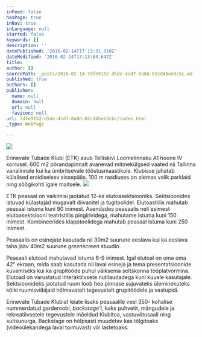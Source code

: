 ```yaml
---
inFeed: false
hasPage: true
inNav: true
inLanguage: null
starred: false
keywords: []
description: ''
datePublished: '2016-02-14T17:13:31.310Z'
dateModified: '2016-02-14T17:13:04.647Z'
title: ''
author: []
sourcePath: _posts/2016-02-14-7dfe9152-d5de-4cd7-8a8d-02cd45ee3cbc.md
published: true
authors: []
publisher:
  name: null
  domain: null
  url: null
  favicon: null
url: 7dfe9152-d5de-4cd7-8a8d-02cd45ee3cbc/index.html
_type: WebPage

---
```

![](https://the-grid-user-content.s3-us-west-2.amazonaws.com/3a8f271a-519a-47d7-a533-4f26c1f3b4ac.jpg)

Erinevate Tubade Klubi (ETK) asub Telliskivi Loomelinnaku A1 hoone IV korrusel. 600 m2 põrandapinnalt avanevad mitmekülgsed vaated nii Tallinna vanalinnale kui ka ümbritsevale tööstusmaastikule.
Klubisse juhatab külalised eraldiseisev sissepääs. 100 m raadiuses on olemas valik parklaid ning söögikohti igale maitsele.
![](https://the-grid-user-content.s3-us-west-2.amazonaws.com/fa70aadb-0b70-40f9-8394-e6fe5fda42d5.jpg)

ETK peasaal on vaikimisi jaotatud 12-ks elutoasektsiooniks. Sektsioonides istuvad külastajad mugavalt diivanitel ja
tugitoolidel. Elutoastiilis mahutab peasaal istuma kuni 90 inimest. Asendades peasaalis neli esimest elutoasektsiooni
teatristiilis pingirividega, mahutame istuma kuni 150 inimest. Kombineerides klapptoolidega mahutab peasaal istuma
kuni 250 inimest.

Peasaalis on esinejate kasutada nii 30m2 suurune eeslava kui ka eeslava taha jääv 40m2 suurune _greenscreen_ stuudio.  

Peasaali elutoad mahutavad istuma 6-9 inimest. Igal elutoal on oma oma 42" ekraan, mida saab kasutada nii laval esineja
ja tema presentatsioonide kuvamiseks kui ka grupitööde puhul väiksema seltskonna tööplatvormina. Elutoad on varustatud
interaktiivsete nutilaudadega kuni kuuele kasutajale. Sektsioonideks jaotatud ruum loob hea pinnase sujuvateks üleminekuteks kõiki ruumisviibijaid hõlmavatelt tegevustelt grupitöödele ja vastupidi. 

Erinevate Tubade Klubist leiate lisaks peasaalile veel 350- kohalise nummerdatud garderoobi, _backstage'i_, kaks puhvetit,
mängudele ja rekreatiivsetele tegevustele mõeldud Klubitoa, vastuvõtusaali ning suitsunurga. Backstage on hõlpsasti
muudetav kas tõlgitoaks (videoülekandega laval toimuvast) või lastetoaks.